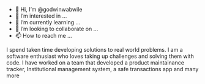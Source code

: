 - 👋 Hi, I’m @godwinwabwile
- 👀 I’m interested in ...
- 🌱 I’m currently learning ...
- 💞️ I’m looking to collaborate on ...
- 📫 How to reach me ...

<!---
godwinwabwile/godwinwabwile is a ✨ special ✨ repository because its `README.md` (this file) appears on your GitHub profile.
You can click the Preview link to take a look at your changes.
--->

I spend taken time developing solutions to real world problems. I am a software enthusiast who loves taking up challenges and solving them with code. I have worked on a team that developed a product maintainance tracker, Institutional management system, a safe transactions app and many more
